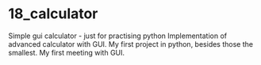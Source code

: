 # 18_calculator
Simple gui calculator - just for practising python
Implementation of advanced calculator with GUI.
My first project in python, besides those the smallest.
My first meeting with GUI.

